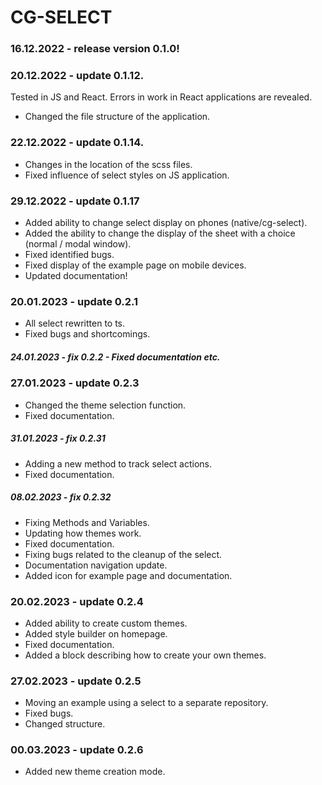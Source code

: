 # CG-SELECT

### 16.12.2022 - release version 0.1.0!

### 20.12.2022 - update 0.1.12.

Tested in JS and React. Errors in work in React applications are revealed.

- Changed the file structure of the application.

### 22.12.2022 - update 0.1.14.

- Changes in the location of the scss files.
- Fixed influence of select styles on JS application.

### 29.12.2022 - update 0.1.17

- Added ability to change select display on phones (native/cg-select).
- Added the ability to change the display of the sheet with a choice (normal / modal window).
- Fixed identified bugs.
- Fixed display of the example page on mobile devices.
- Updated documentation!

### 20.01.2023 - update 0.2.1

- All select rewritten to ts.
- Fixed bugs and shortcomings.

##### 24.01.2023 - fix 0.2.2 - Fixed documentation etc.

### 27.01.2023 - update 0.2.3

- Changed the theme selection function.
- Fixed documentation.

##### 31.01.2023 - fix 0.2.31

- Adding a new method to track select actions.
- Fixed documentation.

##### 08.02.2023 - fix 0.2.32

- Fixing Methods and Variables.
- Updating how themes work.
- Fixed documentation.
- Fixing bugs related to the cleanup of the select.
- Documentation navigation update.
- Added icon for example page and documentation.

### 20.02.2023 - update 0.2.4

- Added ability to create custom themes.
- Added style builder on homepage.
- Fixed documentation.
- Added a block describing how to create your own themes.

### 27.02.2023 - update 0.2.5

- Moving an example using a select to a separate repository.
- Fixed bugs.
- Changed structure.

### 00.03.2023 - update 0.2.6

- Added new theme creation mode.
